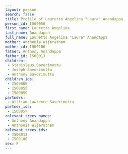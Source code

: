 ```yaml
---
layout: person
search: false
title: Profile of Lauretto Angelina "Laura" Anandappa
person_id: I500056
first_name: Lauretto Angelina
last_name: Anandappa
full_name: Lauretto Angelina "Laura" Anandappa
mother: Anthonia Wijeratnam
mother_id: I500100
father: Anthony Anandappa
father_id: I500013
children:
 - Stanislaus Saverimuttu
 - Joseph Saverimuttu
 - Anthony Saverimuttu
children_ids:
 - I500060
 - I500055
 - I500059
partners:
 - William Lawrence Saverimuttu
partner_ids:
 - I500057
relevant_trees_names:
 - Anthony Anandappa
 - Anthonia Wijeratnam
relevant_trees_ids:
 - I500013
 - I500100
sex: F
---
```


